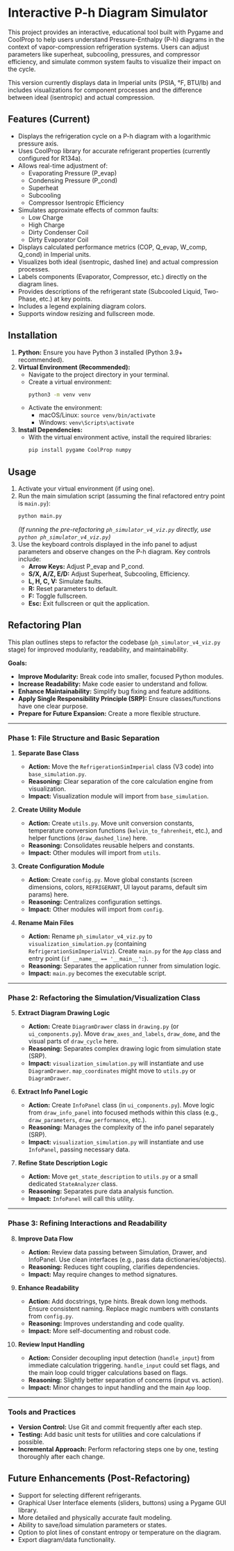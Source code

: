 # Interactive P-h Diagram Simulator

This project provides an interactive, educational tool built with Pygame and CoolProp to help users understand Pressure-Enthalpy (P-h) diagrams in the context of vapor-compression refrigeration systems. Users can adjust parameters like superheat, subcooling, pressures, and compressor efficiency, and simulate common system faults to visualize their impact on the cycle.

This version currently displays data in Imperial units (PSIA, °F, BTU/lb) and includes visualizations for component processes and the difference between ideal (isentropic) and actual compression.

## Features (Current)

*   Displays the refrigeration cycle on a P-h diagram with a logarithmic pressure axis.
*   Uses CoolProp library for accurate refrigerant properties (currently configured for R134a).
*   Allows real-time adjustment of:
    *   Evaporating Pressure (P_evap)
    *   Condensing Pressure (P_cond)
    *   Superheat
    *   Subcooling
    *   Compressor Isentropic Efficiency
*   Simulates approximate effects of common faults:
    *   Low Charge
    *   High Charge
    *   Dirty Condenser Coil
    *   Dirty Evaporator Coil
*   Displays calculated performance metrics (COP, Q_evap, W_comp, Q_cond) in Imperial units.
*   Visualizes both ideal (isentropic, dashed line) and actual compression processes.
*   Labels components (Evaporator, Compressor, etc.) directly on the diagram lines.
*   Provides descriptions of the refrigerant state (Subcooled Liquid, Two-Phase, etc.) at key points.
*   Includes a legend explaining diagram colors.
*   Supports window resizing and fullscreen mode.

## Installation

1.  **Python:** Ensure you have Python 3 installed (Python 3.9+ recommended).
2.  **Virtual Environment (Recommended):**
    *   Navigate to the project directory in your terminal.
    *   Create a virtual environment:
        ```bash
        python3 -m venv venv
        ```
    *   Activate the environment:
        *   macOS/Linux: `source venv/bin/activate`
        *   Windows: `venv\Scripts\activate`
3.  **Install Dependencies:**
    *   With the virtual environment active, install the required libraries:
        ```bash
        pip install pygame CoolProp numpy
        ```

## Usage

1.  Activate your virtual environment (if using one).
2.  Run the main simulation script (assuming the final refactored entry point is `main.py`):
    ```bash
    python main.py
    ```
    *(If running the pre-refactoring `ph_simulator_v4_viz.py` directly, use `python ph_simulator_v4_viz.py`)*
3.  Use the keyboard controls displayed in the info panel to adjust parameters and observe changes on the P-h diagram. Key controls include:
    *   **Arrow Keys:** Adjust P_evap and P_cond.
    *   **S/X, A/Z, E/D:** Adjust Superheat, Subcooling, Efficiency.
    *   **L, H, C, V:** Simulate faults.
    *   **R:** Reset parameters to default.
    *   **F:** Toggle fullscreen.
    *   **Esc:** Exit fullscreen or quit the application.

## Refactoring Plan

This plan outlines steps to refactor the codebase (`ph_simulator_v4_viz.py` stage) for improved modularity, readability, and maintainability.

**Goals:**

*   **Improve Modularity:** Break code into smaller, focused Python modules.
*   **Increase Readability:** Make code easier to understand and follow.
*   **Enhance Maintainability:** Simplify bug fixing and feature additions.
*   **Apply Single Responsibility Principle (SRP):** Ensure classes/functions have one clear purpose.
*   **Prepare for Future Expansion:** Create a more flexible structure.

---

### Phase 1: File Structure and Basic Separation

1.  **Separate Base Class**
    *   **Action:** Move the `RefrigerationSimImperial` class (V3 code) into `base_simulation.py`.
    *   **Reasoning:** Clear separation of the core calculation engine from visualization.
    *   **Impact:** Visualization module will import from `base_simulation`.

2.  **Create Utility Module**
    *   **Action:** Create `utils.py`. Move unit conversion constants, temperature conversion functions (`kelvin_to_fahrenheit`, etc.), and helper functions (`draw_dashed_line`) here.
    *   **Reasoning:** Consolidates reusable helpers and constants.
    *   **Impact:** Other modules will import from `utils`.

3.  **Create Configuration Module**
    *   **Action:** Create `config.py`. Move global constants (screen dimensions, colors, `REFRIGERANT`, UI layout params, default sim params) here.
    *   **Reasoning:** Centralizes configuration settings.
    *   **Impact:** Other modules will import from `config`.

4.  **Rename Main Files**
    *   **Action:** Rename `ph_simulator_v4_viz.py` to `visualization_simulation.py` (containing `RefrigerationSimImperialViz`). Create `main.py` for the `App` class and entry point (`if __name__ == '__main__':`).
    *   **Reasoning:** Separates the application runner from simulation logic.
    *   **Impact:** `main.py` becomes the executable script.

---

### Phase 2: Refactoring the Simulation/Visualization Class

5.  **Extract Diagram Drawing Logic**
    *   **Action:** Create `DiagramDrawer` class in `drawing.py` (or `ui_components.py`). Move `draw_axes_and_labels`, `draw_dome`, and the visual parts of `draw_cycle` here.
    *   **Reasoning:** Separates complex drawing logic from simulation state (SRP).
    *   **Impact:** `visualization_simulation.py` will instantiate and use `DiagramDrawer`. `map_coordinates` might move to `utils.py` or `DiagramDrawer`.

6.  **Extract Info Panel Logic**
    *   **Action:** Create `InfoPanel` class (in `ui_components.py`). Move logic from `draw_info_panel` into focused methods within this class (e.g., `draw_parameters`, `draw_performance`, etc.).
    *   **Reasoning:** Manages the complexity of the info panel separately (SRP).
    *   **Impact:** `visualization_simulation.py` will instantiate and use `InfoPanel`, passing necessary data.

7.  **Refine State Description Logic**
    *   **Action:** Move `get_state_description` to `utils.py` or a small dedicated `StateAnalyzer` class.
    *   **Reasoning:** Separates pure data analysis function.
    *   **Impact:** `InfoPanel` will call this utility.

---

### Phase 3: Refining Interactions and Readability

8.  **Improve Data Flow**
    *   **Action:** Review data passing between Simulation, Drawer, and InfoPanel. Use clean interfaces (e.g., pass data dictionaries/objects).
    *   **Reasoning:** Reduces tight coupling, clarifies dependencies.
    *   **Impact:** May require changes to method signatures.

9.  **Enhance Readability**
    *   **Action:** Add docstrings, type hints. Break down long methods. Ensure consistent naming. Replace magic numbers with constants from `config.py`.
    *   **Reasoning:** Improves understanding and code quality.
    *   **Impact:** More self-documenting and robust code.

10. **Review Input Handling**
    *   **Action:** Consider decoupling input detection (`handle_input`) from immediate calculation triggering. `handle_input` could set flags, and the main loop could trigger calculations based on flags.
    *   **Reasoning:** Slightly better separation of concerns (input vs. action).
    *   **Impact:** Minor changes to input handling and the main `App` loop.

---

### Tools and Practices

*   **Version Control:** Use Git and commit frequently after each step.
*   **Testing:** Add basic unit tests for utilities and core calculations if possible.
*   **Incremental Approach:** Perform refactoring steps one by one, testing thoroughly after each change.

## Future Enhancements (Post-Refactoring)

*   Support for selecting different refrigerants.
*   Graphical User Interface elements (sliders, buttons) using a Pygame GUI library.
*   More detailed and physically accurate fault modeling.
*   Ability to save/load simulation parameters or states.
*   Option to plot lines of constant entropy or temperature on the diagram.
*   Export diagram/data functionality.
